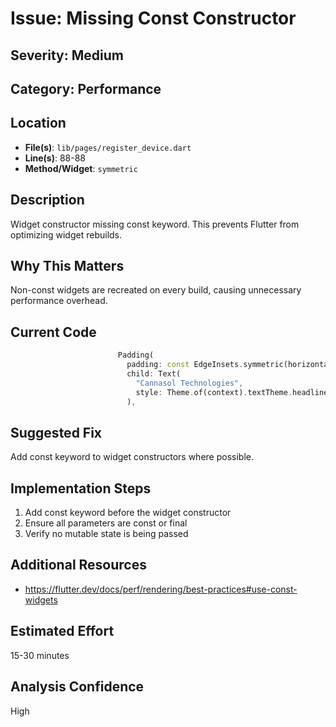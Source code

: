 # Issue: Missing Const Constructor

## Severity: Medium

## Category: Performance

## Location
- **File(s)**: `lib/pages/register_device.dart`
- **Line(s)**: 88-88
- **Method/Widget**: `symmetric`

## Description
Widget constructor missing const keyword. This prevents Flutter from optimizing widget rebuilds.

## Why This Matters
Non-const widgets are recreated on every build, causing unnecessary performance overhead.

## Current Code
```dart
                        Padding(
                          padding: const EdgeInsets.symmetric(horizontal: 16.0),
                          child: Text(
                            "Cannasol Technologies",
                            style: Theme.of(context).textTheme.headlineSmall,
                          ),
```

## Suggested Fix
Add const keyword to widget constructors where possible.

## Implementation Steps
1. Add const keyword before the widget constructor
2. Ensure all parameters are const or final
3. Verify no mutable state is being passed

## Additional Resources
- https://flutter.dev/docs/perf/rendering/best-practices#use-const-widgets

## Estimated Effort
15-30 minutes

## Analysis Confidence
High
